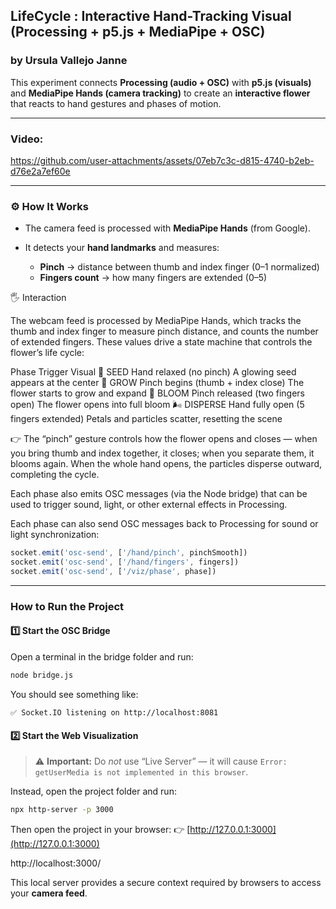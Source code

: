 ## LifeCycle : Interactive Hand-Tracking Visual (Processing + p5.js + MediaPipe + OSC)

### by Ursula Vallejo Janne

This experiment connects **Processing (audio + OSC)** with **p5.js (visuals)** and **MediaPipe Hands (camera tracking)** to create an **interactive flower** that reacts to hand gestures and phases of motion.

---

### Video:

https://github.com/user-attachments/assets/07eb7c3c-d815-4740-b2eb-d76e2a7ef60e

---

### ⚙️ How It Works

- The camera feed is processed with **MediaPipe Hands** (from Google).
- It detects your **hand landmarks** and measures:

  - **Pinch** → distance between thumb and index finger (0–1 normalized)
  - **Fingers count** → how many fingers are extended (0–5)

🖐️ Interaction

The webcam feed is processed by MediaPipe Hands, which tracks the thumb and index finger to measure pinch distance, and counts the number of extended fingers.
These values drive a state machine that controls the flower’s life cycle:

Phase Trigger Visual
🌱 SEED Hand relaxed (no pinch) A glowing seed appears at the center
🌿 GROW Pinch begins (thumb + index close) The flower starts to grow and expand
🌸 BLOOM Pinch released (two fingers open) The flower opens into full bloom
🌬️ DISPERSE Hand fully open (5 fingers extended) Petals and particles scatter, resetting the scene

👉 The “pinch” gesture controls how the flower opens and closes — when you bring thumb and index together, it closes; when you separate them, it blooms again.
When the whole hand opens, the particles disperse outward, completing the cycle.

Each phase also emits OSC messages (via the Node bridge) that can be used to trigger sound, light, or other external effects in Processing.

Each phase can also send OSC messages back to Processing for sound or light synchronization:

```js
socket.emit('osc-send', ['/hand/pinch', pinchSmooth])
socket.emit('osc-send', ['/hand/fingers', fingers])
socket.emit('osc-send', ['/viz/phase', phase])
```

---

### How to Run the Project

#### 1️⃣ Start the OSC Bridge

Open a terminal in the bridge folder and run:

```bash
node bridge.js
```

You should see something like:

```
✅ Socket.IO listening on http://localhost:8081
```

#### 2️⃣ Start the Web Visualization

> ⚠️ **Important:** Do _not_ use “Live Server” — it will cause
> `Error: getUserMedia is not implemented in this browser`.

Instead, open the project folder and run:

```bash
npx http-server -p 3000
```

Then open the project in your browser:
👉 [http://127.0.0.1:3000](http://127.0.0.1:3000)

http://localhost:3000/

This local server provides a secure context required by browsers to access your **camera feed**.
